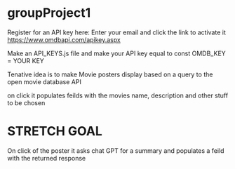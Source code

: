 # groupProject1

Register for an API key here: Enter your email and click the link to activate it 
https://www.omdbapi.com/apikey.aspx

Make an API_KEYS.js file and make your API key equal to const OMDB_KEY = YOUR KEY 


Tenative idea is to make Movie posters display based on a query to the open movie database API

on click it populates feilds with the movies name, description and other stuff to be chosen

# STRETCH GOAL

On click of the poster it asks chat GPT for a summary and populates a feild with the returned response 


